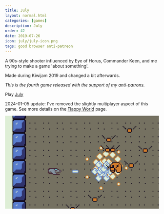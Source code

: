 ```yaml
---
title: July
layout: normal.html
categories: [games]
description: July
order: 42
date: 2019-07-26
icon: july/july-icon.png
tags: good browser anti-patreon
---
```


A 90s-style shooter influenced by Eye of Horus, Commander Keen, and me trying to make a game 'about something'.

Made during Kiwijam 2019 and changed a bit afterwards.

_This is the fourth game released with the support of my [anti-patrons](/anti-patreon)._

<p>Play <a href="./play/">July</a></p>

2024-01-05 update: I've removed the slightly multiplayer aspect of this game. See more details on the <a href="./flap/">Flappy World</a> page.

![](1.png)
